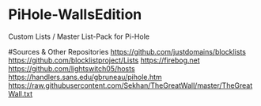 # PiHole-WallsEdition
Custom Lists / Master List-Pack for Pi-Hole

#Sources & Other Repositories
https://github.com/justdomains/blocklists
https://github.com/blocklistproject/Lists
https://firebog.net
https://github.com/lightswitch05/hosts
https://handlers.sans.edu/gbruneau/pihole.htm
https://raw.githubusercontent.com/Sekhan/TheGreatWall/master/TheGreatWall.txt
